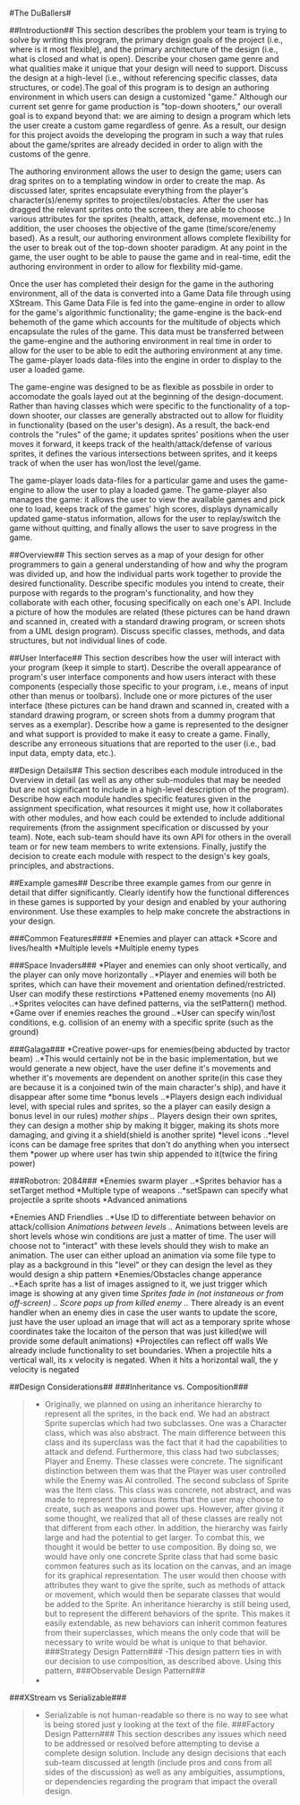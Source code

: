 #The DuBallers#

##Introduction##
This section describes the problem your team is trying to solve by writing this
program, the primary design goals of the project (i.e., where is it most flexible), and the primary 
architecture of the design (i.e., what is closed and what is open). Describe your chosen game genre
and what qualities make it unique that your design will need to support. Discuss the design at a
high-level (i.e., without referencing specific classes, data structures, or code).The goal of this program is to design an authoring environment in which users can design a customized "game." Although our current set genre for game production is "top-down shooters," our overall goal is to expand beyond that: we are aiming to design a program which lets the user create a custom game regardless of genre. As a result, our design for this project avoids the developing the program in such a way that rules about the game/sprites are already decided in order to align with the customs of the genre.

The authoring environment allows the user to design the game; users can drag sprites on to a templating window in order to create the map. As discussed later, sprites encapsulate everything from the player's character(s)/enemy sprites to projectiles/obstacles. After the user has dragged the relevant sprites onto the screen, they are able to choose various attributes for the sprites (health, attack, defense, movement etc..) In addition, the user chooses the objective of the game (time/score/enemy based). As a result, our authoring environment allows complete flexibility for the user to break out of the top-down shooter paradigm. At any point in the game, the user ought to be able to pause the game and in real-time, edit the authoring environment in order to allow for flexbility mid-game.

Once the user has completed their design for the game in the authoring environment, all of the data is converted into a Game Data file through using XStream. This Game Data File is fed into the game-engine in order to allow for the game's algorithmic functionality; the game-engine is the back-end behemoth of the game which accounts for the multitude of objects which encapsulate the rules of the game. This data must be transferred between the game-engine and the authoring environment in real time in order to allow for the user to be able to edit the authoring environment at any time. The game-player loads data-files into the engine in order to display to the user a loaded game.

The game-engine was designed to be as flexible as possbile in order to accomodate the goals layed out at the beginning of the design-document. Rather than having classes which were specific to the functionality of a top-down shooter, our classes are generally abstracted out to allow for fluidity in functionality (based on the user's design). As a result, the back-end controls the "rules" of the game; it updates sprites' positions when the user moves it forward, it keeps track of the health/attack/defense of various sprites, it defines the various intersections between sprites, and it keeps track of when the user has won/lost the level/game. 

The game-player loads data-files for a particular game and uses the game-engine to allow the user to play a loaded game. The game-player also manages the game: it allows the user to view the available games and pick one to load, keeps track of the games' high scores, displays dynamically updated game-status information, allows for the user to replay/switch the game without quitting, and finally allows the user to save progress in the game. 

##Overview##
This section serves as a map of your design for other programmers to gain a general understanding of how
and why the program was divided up, and how the individual parts work together to provide the
desired functionality. Describe specific modules you intend to create, their purpose with regards to
the program's functionality, and how they collaborate with each other, focusing specifically on
each one's API. Include a picture of how the modules are related (these pictures can be hand drawn
and scanned in, created with a standard drawing program, or screen shots from a UML design program).
Discuss specific classes, methods, and data structures, but not individual lines of code.



##User Interface##
This section describes how the user will interact with your program (keep it simple to
start). Describe the overall appearance of program's user interface components and how users
interact with these components (especially those specific to your program, i.e., means of input
other than menus or toolbars). Include one or more pictures of the user interface (these pictures
can be hand drawn and scanned in, created with a standard drawing program, or screen shots from a
dummy program that serves as a exemplar). Describe how a game is represented to the designer and
what support is provided to make it easy to create a game. Finally, describe any erroneous
situations that are reported to the user (i.e., bad input data, empty data, etc.).

##Design Details##
This section describes each module introduced in the Overview in detail (as well as any other
sub-modules that may be needed but are not significant to include in a high-level description of the
program). Describe how each module handles specific features given in the assignment specification,
what resources it might use, how it collaborates with other modules, and how each could be extended
to include additional requirements (from the assignment specification or discussed by your team).
Note, each sub-team should have its own API for others in the overall team or for new team members
to write extensions. Finally, justify the decision to create each module with respect to the
design's key goals, principles, and abstractions.

##Example games##
Describe three example games from our genre in detail that differ significantly. Clearly identify how the functional differences in
these games is supported by your design and enabled by your authoring environment. Use these
examples to help make concrete the abstractions in your design.

###Common Features####
*Enemies and player can attack
*Score and lives/health
*Multiple levels
*Multiple enemy types

###Space Invaders###
*Player and enemies can only shoot vertically, and the player can only move horizontally
..*Player and enemies will both be sprites, which can have their movement and orientation defined/restricted. User can modify these restirctions
*Pattened enemy movements (no AI)
..*Sprites velocites can have defined patterns, via the setPattern() method. 
*Game over if enemies reaches the ground
..*User can specify win/lost conditions, e.g. collision of an enemy with a specific sprite (such as the ground)


###Galaga###
*Creative power-ups for enemies(being abducted by tractor beam)
..*This would certainly not be in the basic implementation, but we would generate a new object, have the user define it's movements and whether it's movements are dependent on another
sprite(in this case they are because it is a conjoined twin of the main character's ship), and have it disappear after some time
*bonus levels 
..*Players design each individual level, with special rules and sprites, so the a player can easily design a bonus level in our rules)
*mother ships
..* Players design their own sprites, they can design a mother ship by making it bigger, making its shots more damaging, and giving it a shield(shield is another sprite)
*level icons
..*level icons can be damage free sprites that don't do anything when you intersect them
*power up where user has twin ship appended to it(twice the firing power)

###Robotron: 2084###
*Enemies swarm player
..*Sprites behavior has a setTarget method
*Multiple type of weapons
..*setSpawn can specify what projectile a sprite shoots
*Advanced animations

*Enemies AND Friendlies
..*Use ID to differentiate between behavior on attack/collision
*Animations between levels
..* Animations between levels are short levels whose win conditions are just a matter of time. The user will choose not to "interact" with these levels should they wish to make
an animation. The user can either upload an animation via some file type to play as a background in this "level" or they can design the level as they would design a ship pattern
*Enemies/Obstacles change apperance
..*Each sprite has a list of images assigned to it, we just trigger which image is showing at any given time
*Sprites fade in (not instaneous or from off-screen)
..*
*Score pops up from killed enemy
..* There already is an event handler when an enemy dies in case the user wants to update the score, just have the user upload an image that will act as a temporary sprite whose coordinates take
the locaiton of the person that was just killed(we will provide some default animations)
*Projectiles can reflect off walls
We already include functionality to set boundaries. When a projectile hits a vertical wall, its x velocity is negated. When it hits a horizontal wall, the y velocity is negated

##Design Considerations##
###Inheritance vs. Composition###
> - Originally, we planned on using an inheritance hierarchy to represent all the sprites, in the back end. We had an abstract Sprite superclas
which had two subclasses. One was a Character class, which was also abstract. The main difference between this class and its superclass was the
fact that it had the capabilities to attack and defend. Furthermore, this class had two subclasses; Player and Enemy. These classes were 
concrete. The significant distinction between them was that the Player was user controlled while the Enemy was AI controlled. The second subclass
of Sprite was the Item class. This class was concrete, not abstract, and was made to represent the various items that the user may choose to 
create, such as weapons and power ups. However, after giving it some thought, we realized that all of these classes are really not that different
from each other. In addition, the hierarchy was fairly large and had the potential to get larger. To combat this, we thought it would be better
to use composition. By doing so, we would have only one concrete Sprite class that had some basic common features such as its location on the
canvas, and an image for its graphical representation. The user would then choose with attributes they want to give the sprite, such as methods
of attack or movement, which would then be separate classes that would be added to the Sprite. An inheritance hierarchy is still being used, but
to represent the different behaviors of the sprite. This makes it easily extendable, as new behaviors can inherit common features from their
superclasses, which means the only code that will be necessary to write would be what is unique to that behavior.
###Strategy Design Pattern###
> -This design pattern ties in with our decision to use composition, as described above. Using this pattern, 
###Observable Design Pattern###
> - 
###XStream vs Serializable###
> - Serializable is not human-readable so there is no way to see what is being stored just y looking at the text of the file.
###Factory Design Pattern###
This section describes any issues which need to be addressed or resolved before attempting to devise a
complete design solution. Include any design decisions that each sub-team discussed at length
(include pros and cons from all sides of the discussion) as well as any ambiguities, assumptions, or
dependencies regarding the program that impact the overall design.
